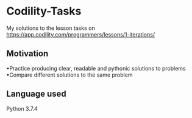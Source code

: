 # Codility-Tasks
My solutions to the lesson tasks on https://app.codility.com/programmers/lessons/1-iterations/

## Motivation 
•Practice producing clear, readable and pythonic solutions to problems   
•Compare different solutions to the same problem      

## Language used
Python 3.7.4
